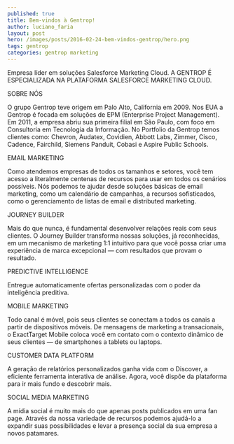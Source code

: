 ```yaml
---
published: true
title: Bem-vindos à Gentrop!
author: luciano_faria
layout: post
hero: /images/posts/2016-02-24-bem-vindos-gentrop/hero.png
tags: gentrop
categories: gentrop marketing
---
```

Empresa líder em soluções Salesforce Marketing Cloud.
A GENTROP É ESPECIALIZADA NA PLATAFORMA SALESFORCE MARKETING CLOUD.
<!--more-->
SOBRE NÓS

O grupo Gentrop teve origem em Palo Alto, California em 2009. Nos EUA a Gentrop é focada em soluções de EPM (Enterprise Project Management). Em 2011, a empresa abriu sua primeira filial em São Paulo, com foco em Consultoria em Tecnologia da Informação. No Portfolio da Gentrop temos clientes como: Chevron, Audatex, Covidien, Abbott Labs, Zimmer, Cisco, Cadence, Fairchild, Siemens Panduit, Cobasi e Aspire Public Schools.

EMAIL MARKETING

Como atendemos empresas de todos os tamanhos e setores, você tem acesso a literalmente centenas de recursos para usar em todos os cenários possíveis. Nós podemos te ajudar desde soluções básicas de email marketing, como um calendário de campanhas, a recursos sofisticados, como o gerenciamento de listas de email e distributed marketing.

JOURNEY BUILDER

Mais do que nunca, é fundamental desenvolver relações reais com seus clientes. O Journey Builder transforma nossas soluções, já reconhecidas, em um mecanismo de marketing 1:1 intuitivo para que você possa criar uma experiência de marca excepcional — com resultados que provam o resultado.

PREDICTIVE INTELLIGENCE

Entregue automaticamente ofertas personalizadas com o poder da inteligência preditiva.

MOBILE MARKETING

Todo canal é móvel, pois seus clientes se conectam a todos os canais a partir de dispositivos móveis. De mensagens de marketing a transacionais, o ExactTarget Mobile coloca você em contato com o contexto dinâmico de seus clientes — de smartphones a tablets ou laptops.

CUSTOMER DATA PLATFORM

A geração de relatórios personalizados ganha vida com o Discover, a eficiente ferramenta interativa de análise. Agora, você dispõe da plataforma para ir mais fundo e descobrir mais.

SOCIAL MEDIA MARKETING

A mídia social é muito mais do que apenas posts publicados em uma fan page. Através da nossa variedade de recursos podemos ajudá-lo a expandir suas possibilidades e levar a presença social da sua empresa a novos patamares.